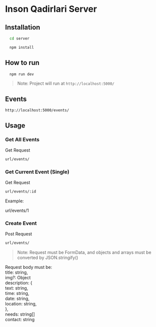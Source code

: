 # Inson Qadirlari Server

## Installation

```sh
  cd server
```

```sh
  npm install
```

## How to run

```sh
  npm run dev
```

> Note: Project will run at `http://localhost:5000/`

## Events

`http://localhost:5000/events/`

## Usage

### Get All Events

<p>Get Request</p>

```sh
url/events/
```

### Get Current Event (Single)

<p>Get Request</p>

```sh
url/events/:id
```
Example:
<p>url/events/1</p>

### Create Event

<p>Post Request</p>

```sh
url/events/
```

> Note: Request must be FormData, and objects and arrays must be converted by JSON.stringify()

Request body must be:
<br/>
title: string,
<br/>
img?: Object
<br/>
description: {
<br/>
text: string,
<br/>
time: string,
<br/>
date: string,
<br/>
location: string,
<br/>
},
<br/>
needs: string[]
<br/>
contact: string
